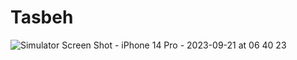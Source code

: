 # Tasbeh
![Simulator Screen Shot - iPhone 14 Pro - 2023-09-21 at 06 40 23](https://github.com/SafarovQudrat/Tasbeh/assets/117923107/1345cad5-13d3-46c0-b773-8ddce6042bea)
